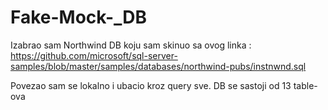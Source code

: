 # Fake-Mock-_DB
Izabrao sam Northwind DB koju sam skinuo sa ovog linka : https://github.com/microsoft/sql-server-samples/blob/master/samples/databases/northwind-pubs/instnwnd.sql

Povezao sam se lokalno i ubacio kroz query sve. DB se sastoji od 13 table-ova

